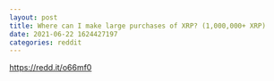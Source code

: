 ```yaml
--- 
layout: post 
title: Where can I make large purchases of XRP? (1,000,000+ XRP) 
date: 2021-06-22 1624427197 
categories: reddit 
--- 
```

https://redd.it/o66mf0